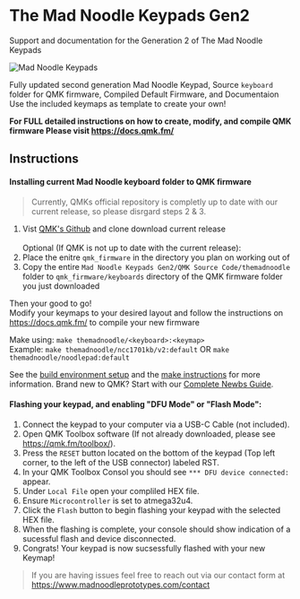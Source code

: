 # The Mad Noodle Keypads Gen2
 Support and documentation for the Generation 2 of The Mad Noodle Keypads
 
![Mad Noodle Keypads](https://static.wixstatic.com/media/59d0ff_da03b7404ab9489395109a39dca177d5~mv2.png)


 Fully updated second generation Mad Noodle Keypad, Source `keyboard` folder for QMK firmware, Compiled Default Firmware, and Documentaion  
 Use the included keymaps as template to create your own! 


**For FULL detailed instructions on how to create, modify, and compile QMK firmware Please visit https://docs.qmk.fm/**


## Instructions


#### Installing current Mad Noodle keyboard folder to QMK firmware

>Currently, QMKs official repository is completly up to date with our current release, so please disrgard steps 2 & 3.

1. Vist [QMK's Github](https://github.com/qmk/qmk_firmware) and clone download current release
<br><br>Optional (If QMK is not up to date with the current release):
2. Place the enitre `qmk_firmware` in the directory you plan on working out of
3. Copy the entire `Mad Noodle Keypads Gen2/QMK Source Code/themadnoodle` folder to `qmk_firmware/keyboards` directory of the QMK firmware folder you just downloaded

Then your good to go! <br>
Modify your keymaps to your desired layout and follow the instructions on https://docs.qmk.fm/ to compile your new firmware

Make using: `make themadnoodle/<keyboard>:<keymap>` <br>
Example: `make themadnoodle/ncc1701kb/v2:default` OR `make themadnoodle/noodlepad:default`
 
 See the [build environment setup](https://docs.qmk.fm/#/getting_started_build_tools) and the [make instructions](https://docs.qmk.fm/#/getting_started_make_guide) for more information. 
Brand new to QMK? Start with our [Complete Newbs Guide](https://docs.qmk.fm/#/newbs). <br>

#### Flashing your keypad, and enabling "DFU Mode" or "Flash Mode":

1. Connect the keypad to your computer via a USB-C Cable (not included).
2. Open QMK Toolbox software (If not already downloaded, please see https://qmk.fm/toolbox/).
3. Press the `RESET` button located on the bottom of the keypad (Top left corner, to the left of the USB connector) labeled RST.
4. In your QMK Toolbox Consol you should see `*** DFU device connected:` appear.
5. Under `Local File` open your compliled HEX file.
6. Ensure `Microcontroller` is set to atmega32u4.
7. Click the `Flash` button to begin flashing your keypad with the selected HEX file.
8. When the flashing is complete, your console should show indication of a sucessful flash and device disconnected.
9. Congrats! Your keypad is now sucsessfully flashed with your new Keymap! 

>If you are having issues feel free to reach out via our contact form at https://www.madnoodleprototypes.com/contact
